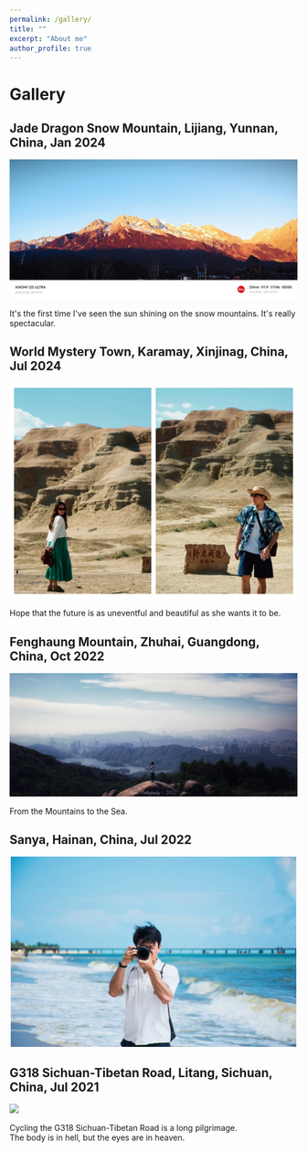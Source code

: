 ```yaml
---
permalink: /gallery/
title: ""
excerpt: "About me"
author_profile: true
---
```


# Gallery
## Jade Dragon Snow Mountain, Lijiang, Yunnan, China, Jan 2024
<img src='/images/rizhaojinshan.jpeg'>

It's the first time I've seen the sun shining on the snow mountains. It's really spectacular.

## World Mystery Town, Karamay, Xinjinag, China, Jul 2024
<div align=center> <img src='/images/xinjiang.jpeg' width="600"></div>

Hope that the future is as uneventful and beautiful as she wants it to be.

##  Fenghaung Mountain, Zhuhai, Guangdong, China, Oct 2022  
<img src='/images/fenghuangshan.jpeg'>

From the Mountains to the Sea.

## Sanya, Hainan, China, Jul 2022
<div align=center> <img src='/images/hainansanya.jpeg' width="500"></div>



## G318 Sichuan-Tibetan Road, Litang, Sichuan, China, Jul 2021
<img src='/images/trip_to_Tibet.jpeg'>

Cycling the G318 Sichuan-Tibetan Road is a long pilgrimage. <br />
The body is in hell, but the eyes are in heaven.

